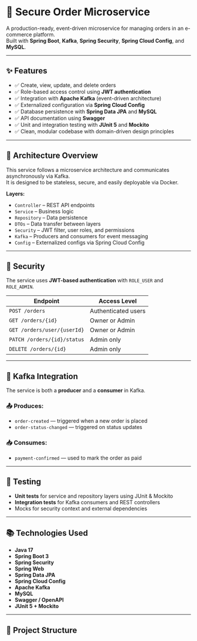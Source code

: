 # 🛒 Secure Order Microservice

A production-ready, event-driven microservice for managing orders in an e-commerce platform.  
Built with **Spring Boot**, **Kafka**, **Spring Security**, **Spring Cloud Config**, and **MySQL**.

---

## ✨ Features

- ✅ Create, view, update, and delete orders
- ✅ Role-based access control using **JWT authentication**
- ✅ Integration with **Apache Kafka** (event-driven architecture)
- ✅ Externalized configuration via **Spring Cloud Config**
- ✅ Database persistence with **Spring Data JPA** and **MySQL**
- ✅ API documentation using **Swagger**
- ✅ Unit and integration testing with **JUnit 5** and **Mockito**
- ✅ Clean, modular codebase with domain-driven design principles

---

## 🧱 Architecture Overview

This service follows a microservice architecture and communicates asynchronously via Kafka.  
It is designed to be stateless, secure, and easily deployable via Docker.

**Layers:**
- `Controller` – REST API endpoints
- `Service` – Business logic
- `Repository` – Data persistence
- `DTOs` – Data transfer between layers
- `Security` – JWT filter, user roles, and permissions
- `Kafka` – Producers and consumers for event messaging
- `Config` – Externalized configs via Spring Cloud Config

---

## 🔐 Security

The service uses **JWT-based authentication** with `ROLE_USER` and `ROLE_ADMIN`.

| Endpoint                      | Access Level     |
|------------------------------|------------------|
| `POST /orders`               | Authenticated users |
| `GET /orders/{id}`           | Owner or Admin   |
| `GET /orders/user/{userId}`  | Owner or Admin   |
| `PATCH /orders/{id}/status`  | Admin only       |
| `DELETE /orders/{id}`        | Admin only       |

---

## 📡 Kafka Integration

The service is both a **producer** and a **consumer** in Kafka.

### 📤 Produces:
- `order-created` — triggered when a new order is placed
- `order-status-changed` — triggered on status updates

### 📥 Consumes:
- `payment-confirmed` — used to mark the order as paid

---

## 🧪 Testing

- **Unit tests** for service and repository layers using JUnit & Mockito
- **Integration tests** for Kafka consumers and REST controllers
- Mocks for security context and external dependencies

---

## 📚 Technologies Used

- **Java 17**
- **Spring Boot 3**
- **Spring Security**
- **Spring Web**
- **Spring Data JPA**
- **Spring Cloud Config**
- **Apache Kafka**
- **MySQL**
- **Swagger / OpenAPI**
- **JUnit 5 + Mockito**

---

## 📂 Project Structure

